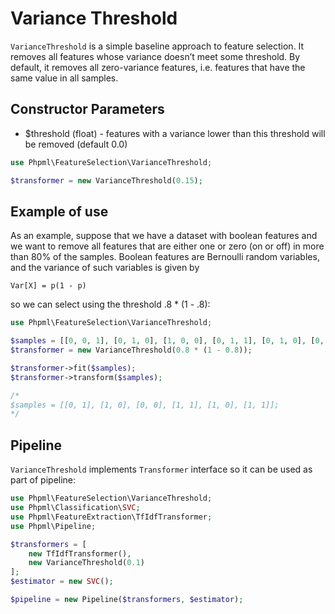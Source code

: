 # Variance Threshold

`VarianceThreshold` is a simple baseline approach to feature selection.
It removes all features whose variance doesn’t meet some threshold.
By default, it removes all zero-variance features, i.e. features that have the same value in all samples.

## Constructor Parameters

* $threshold (float) - features with a variance lower than this threshold will be removed (default 0.0)

```php
use Phpml\FeatureSelection\VarianceThreshold;

$transformer = new VarianceThreshold(0.15);
```

## Example of use

As an example, suppose that we have a dataset with boolean features and
we want to remove all features that are either one or zero (on or off)
in more than 80% of the samples.
Boolean features are Bernoulli random variables, and the variance of such
variables is given by
```
Var[X] = p(1 - p)
```
so we can select using the threshold .8 * (1 - .8):

```php
use Phpml\FeatureSelection\VarianceThreshold;

$samples = [[0, 0, 1], [0, 1, 0], [1, 0, 0], [0, 1, 1], [0, 1, 0], [0, 1, 1]];
$transformer = new VarianceThreshold(0.8 * (1 - 0.8));

$transformer->fit($samples);
$transformer->transform($samples);

/*
$samples = [[0, 1], [1, 0], [0, 0], [1, 1], [1, 0], [1, 1]];
*/
```

## Pipeline

`VarianceThreshold` implements `Transformer` interface so it can be used as part of pipeline:

```php
use Phpml\FeatureSelection\VarianceThreshold;
use Phpml\Classification\SVC;
use Phpml\FeatureExtraction\TfIdfTransformer;
use Phpml\Pipeline;

$transformers = [
    new TfIdfTransformer(),
    new VarianceThreshold(0.1)
];
$estimator = new SVC();

$pipeline = new Pipeline($transformers, $estimator);
```
